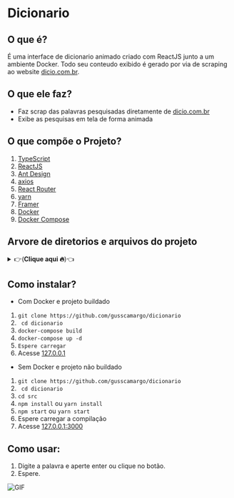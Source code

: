 # Dicionario

## O que é?
É uma interface de dicionario animado criado com ReactJS junto a um ambiente Docker. Todo seu conteudo exibido é gerado por via de scraping ao website [dicio.com.br](dicio.com.br).

## O que ele faz?
- Faz scrap das palavras pesquisadas diretamente de [dicio.com.br](https://dicio.com.br/)
- Exibe as pesquisas em tela de forma animada

## O que compõe o Projeto?
1. [TypeScript](https://www.typescriptlang.org/)
2. [ReactJS](https://pt-br.reactjs.org/)
3. [Ant Design](https://ant.design/)
4. [axios](https://axios-http.com/ptbr/docs/intro)
5. [React Router](https://reactrouter.com/)
6. [yarn](https://yarnpkg.com/)
7. [Framer](https://www.framer.com/)
8. [Docker](https://www.docker.com/)
9. [Docker Compose](https://docs.docker.com/compose/)

## Arvore de diretorios e arquivos do projeto
<details>
  <summary>👉(<strong>Clique aqui 🔥</strong>)👈</summary>

  ```
  .
  ├── README.md
  ├── builds
  │   └── nodejs.Dockerfile
  ├── docker-compose.yml
  └── src
      ├── README.md
      ├── package.json
      ├── public
      │   ├── favicon.ico
      │   ├── index.html
      │   ├── logo192.png
      │   ├── logo512.png
      │   ├── manifest.json
      │   └── robots.txt
      ├── src
      │   ├── components
      │   │   ├── App.tsx
      │   │   ├── BarraPesquisa.tsx
      │   │   ├── Conteudo
      │   │   │   ├── Classe.tsx
      │   │   │   ├── Etimologia.tsx
      │   │   │   ├── Item.tsx
      │   │   │   ├── Palavra.tsx
      │   │   │   ├── Significados.tsx
      │   │   │   ├── Sinonimos.tsx
      │   │   │   └── index.tsx
      │   │   ├── Home.tsx
      │   │   └── home.css
      │   ├── index.css
      │   ├── index.tsx
      │   ├── reportWebVitals.ts
      │   ├── services
      │   │   ├── requests.ts
      │   │   └── utils.ts
      │   └── types
      │       └── index.ts
      ├── tsconfig.json
      ├── yarn-error.log
      └── yarn.lock
  ```

</details>

## Como instalar?
- Com Docker e projeto buildado
1. ```git clone https://github.com/gusscamargo/dicionario```
2. ``` cd dicionario```
3. ```docker-compose build```
4. ```docker-compose up -d```
5. ```Espere carregar```
6. Acesse [127.0.0.1](http://127.0.0.1/)

- Sem Docker e projeto não buildado
1. ```git clone https://github.com/gusscamargo/dicionario```
2. ``` cd dicionario```
3. ```cd src```
4. ```npm install``` ou ```yarn install```
5. ```npm start``` ou ```yarn start```
6. Espere carregar a compilação
7. Acesse [127.0.0.1:3000](http://127.0.0.1:3000/)

## Como usar:
1. Digite a palavra e aperte enter ou clique no botão.
2. Espere.


![GIF](https://i.imgur.com/wTjBxkg.gif)
